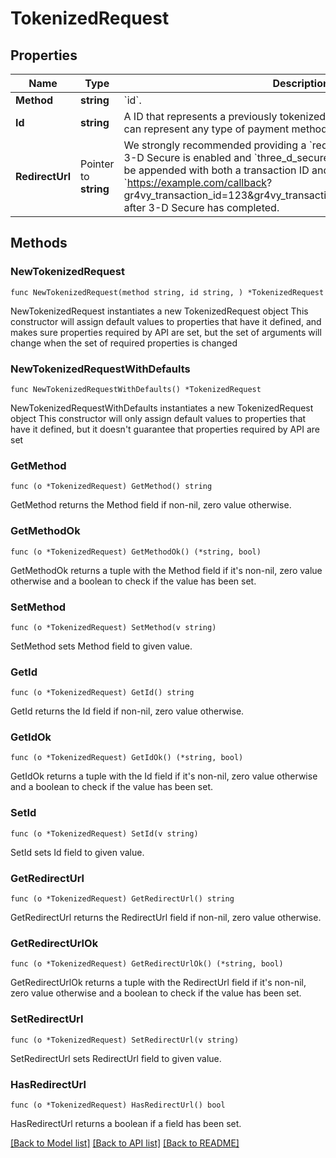 # TokenizedRequest

## Properties

Name | Type | Description | Notes
------------ | ------------- | ------------- | -------------
**Method** | **string** | &#x60;id&#x60;. | 
**Id** | **string** | A ID that represents a previously tokenized payment method. This token can represent any type of payment method. | 
**RedirectUrl** | Pointer to **string** | We strongly recommended providing a &#x60;redirect_url&#x60; for stored cards when 3-D Secure is enabled and &#x60;three_d_secure_data&#x60; is not provided. This will be appended with both a transaction ID and status (e.g. &#x60;https://example.com/callback? gr4vy_transaction_id&#x3D;123&amp;gr4vy_transaction_status&#x3D;capture_succeeded&#x60;) after 3-D Secure has completed. | [optional] 

## Methods

### NewTokenizedRequest

`func NewTokenizedRequest(method string, id string, ) *TokenizedRequest`

NewTokenizedRequest instantiates a new TokenizedRequest object
This constructor will assign default values to properties that have it defined,
and makes sure properties required by API are set, but the set of arguments
will change when the set of required properties is changed

### NewTokenizedRequestWithDefaults

`func NewTokenizedRequestWithDefaults() *TokenizedRequest`

NewTokenizedRequestWithDefaults instantiates a new TokenizedRequest object
This constructor will only assign default values to properties that have it defined,
but it doesn't guarantee that properties required by API are set

### GetMethod

`func (o *TokenizedRequest) GetMethod() string`

GetMethod returns the Method field if non-nil, zero value otherwise.

### GetMethodOk

`func (o *TokenizedRequest) GetMethodOk() (*string, bool)`

GetMethodOk returns a tuple with the Method field if it's non-nil, zero value otherwise
and a boolean to check if the value has been set.

### SetMethod

`func (o *TokenizedRequest) SetMethod(v string)`

SetMethod sets Method field to given value.


### GetId

`func (o *TokenizedRequest) GetId() string`

GetId returns the Id field if non-nil, zero value otherwise.

### GetIdOk

`func (o *TokenizedRequest) GetIdOk() (*string, bool)`

GetIdOk returns a tuple with the Id field if it's non-nil, zero value otherwise
and a boolean to check if the value has been set.

### SetId

`func (o *TokenizedRequest) SetId(v string)`

SetId sets Id field to given value.


### GetRedirectUrl

`func (o *TokenizedRequest) GetRedirectUrl() string`

GetRedirectUrl returns the RedirectUrl field if non-nil, zero value otherwise.

### GetRedirectUrlOk

`func (o *TokenizedRequest) GetRedirectUrlOk() (*string, bool)`

GetRedirectUrlOk returns a tuple with the RedirectUrl field if it's non-nil, zero value otherwise
and a boolean to check if the value has been set.

### SetRedirectUrl

`func (o *TokenizedRequest) SetRedirectUrl(v string)`

SetRedirectUrl sets RedirectUrl field to given value.

### HasRedirectUrl

`func (o *TokenizedRequest) HasRedirectUrl() bool`

HasRedirectUrl returns a boolean if a field has been set.


[[Back to Model list]](../README.md#documentation-for-models) [[Back to API list]](../README.md#documentation-for-api-endpoints) [[Back to README]](../README.md)


